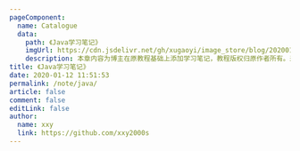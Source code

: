 ```yaml
---
pageComponent:
  name: Catalogue
  data:
    path: 《Java学习笔记》
    imgUrl: https://cdn.jsdelivr.net/gh/xugaoyi/image_store/blog/20200112120340.png
    description: 本章内容为博主在原教程基础上添加学习笔记，教程版权归原作者所有。来源：<a href='https://wangdoc.com/javascript/' target='_blank'>JavaScript教程</a>
title: 《Java学习笔记》
date: 2020-01-12 11:51:53
permalink: /note/java/
article: false
comment: false
editLink: false
author:
  name: xxy
  link: https://github.com/xxy2000s
---
```

